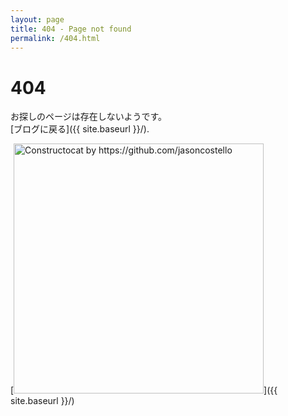 ```yaml
---
layout: page
title: 404 - Page not found
permalink: /404.html
---
```

# 404
お探しのページは存在しないようです。  
[ブログに戻る]({{ site.baseurl }}/).

[<img src="{{ site.baseurl }}/images/404.jpg" alt="Constructocat by https://github.com/jasoncostello" style="width: 400px;"/>]({{ site.baseurl }}/)

